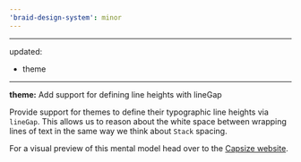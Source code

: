 ```yaml
---
'braid-design-system': minor
---
```


---
updated:
  - theme
---

**theme:** Add support for defining line heights with lineGap

Provide support for themes to define their typographic line heights via `lineGap`.
This allows us to reason about the white space between wrapping lines of text in the same way we think about `Stack` spacing.

For a visual preview of this mental model head over to the [Capsize website].

[Capsize website]: https://seek-oss.github.io/capsize/
